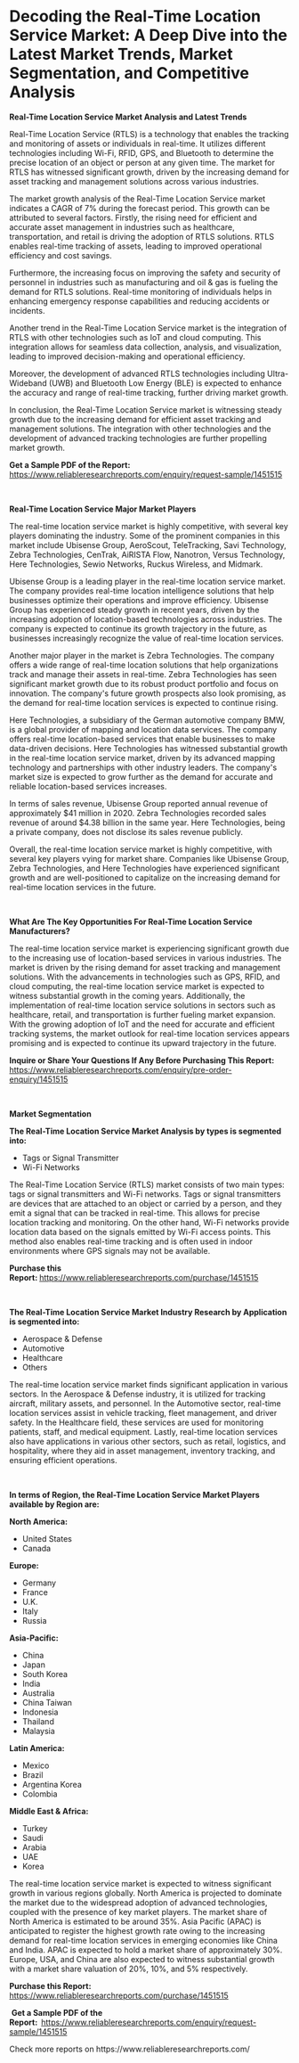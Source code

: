 <p><h1>Decoding the Real-Time Location Service Market: A Deep Dive into the Latest Market Trends, Market Segmentation, and Competitive Analysis</h1></p><p><strong>Real-Time Location Service Market Analysis and Latest Trends</strong></p>
<p><p>Real-Time Location Service (RTLS) is a technology that enables the tracking and monitoring of assets or individuals in real-time. It utilizes different technologies including Wi-Fi, RFID, GPS, and Bluetooth to determine the precise location of an object or person at any given time. The market for RTLS has witnessed significant growth, driven by the increasing demand for asset tracking and management solutions across various industries.</p><p>The market growth analysis of the Real-Time Location Service market indicates a CAGR of 7% during the forecast period. This growth can be attributed to several factors. Firstly, the rising need for efficient and accurate asset management in industries such as healthcare, transportation, and retail is driving the adoption of RTLS solutions. RTLS enables real-time tracking of assets, leading to improved operational efficiency and cost savings.</p><p>Furthermore, the increasing focus on improving the safety and security of personnel in industries such as manufacturing and oil & gas is fueling the demand for RTLS solutions. Real-time monitoring of individuals helps in enhancing emergency response capabilities and reducing accidents or incidents.</p><p>Another trend in the Real-Time Location Service market is the integration of RTLS with other technologies such as IoT and cloud computing. This integration allows for seamless data collection, analysis, and visualization, leading to improved decision-making and operational efficiency.</p><p>Moreover, the development of advanced RTLS technologies including Ultra-Wideband (UWB) and Bluetooth Low Energy (BLE) is expected to enhance the accuracy and range of real-time tracking, further driving market growth.</p><p>In conclusion, the Real-Time Location Service market is witnessing steady growth due to the increasing demand for efficient asset tracking and management solutions. The integration with other technologies and the development of advanced tracking technologies are further propelling market growth.</p></p>
<p><strong>Get a Sample PDF of the Report:&nbsp;</strong> <a href="https://www.reliableresearchreports.com/enquiry/request-sample/1451515">https://www.reliableresearchreports.com/enquiry/request-sample/1451515</a></p>
<p>&nbsp;</p>
<p><strong>Real-Time Location Service Major Market Players</strong></p>
<p><p>The real-time location service market is highly competitive, with several key players dominating the industry. Some of the prominent companies in this market include Ubisense Group, AeroScout, TeleTracking, Savi Technology, Zebra Technologies, CenTrak, AiRISTA Flow, Nanotron, Versus Technology, Here Technologies, Sewio Networks, Ruckus Wireless, and Midmark.</p><p>Ubisense Group is a leading player in the real-time location service market. The company provides real-time location intelligence solutions that help businesses optimize their operations and improve efficiency. Ubisense Group has experienced steady growth in recent years, driven by the increasing adoption of location-based technologies across industries. The company is expected to continue its growth trajectory in the future, as businesses increasingly recognize the value of real-time location services.</p><p>Another major player in the market is Zebra Technologies. The company offers a wide range of real-time location solutions that help organizations track and manage their assets in real-time. Zebra Technologies has seen significant market growth due to its robust product portfolio and focus on innovation. The company's future growth prospects also look promising, as the demand for real-time location services is expected to continue rising.</p><p>Here Technologies, a subsidiary of the German automotive company BMW, is a global provider of mapping and location data services. The company offers real-time location-based services that enable businesses to make data-driven decisions. Here Technologies has witnessed substantial growth in the real-time location service market, driven by its advanced mapping technology and partnerships with other industry leaders. The company's market size is expected to grow further as the demand for accurate and reliable location-based services increases.</p><p>In terms of sales revenue, Ubisense Group reported annual revenue of approximately $41 million in 2020. Zebra Technologies recorded sales revenue of around $4.38 billion in the same year. Here Technologies, being a private company, does not disclose its sales revenue publicly.</p><p>Overall, the real-time location service market is highly competitive, with several key players vying for market share. Companies like Ubisense Group, Zebra Technologies, and Here Technologies have experienced significant growth and are well-positioned to capitalize on the increasing demand for real-time location services in the future.</p></p>
<p>&nbsp;</p>
<p><strong>What Are The Key Opportunities For Real-Time Location Service Manufacturers?</strong></p>
<p><p>The real-time location service market is experiencing significant growth due to the increasing use of location-based services in various industries. The market is driven by the rising demand for asset tracking and management solutions. With the advancements in technologies such as GPS, RFID, and cloud computing, the real-time location service market is expected to witness substantial growth in the coming years. Additionally, the implementation of real-time location service solutions in sectors such as healthcare, retail, and transportation is further fueling market expansion. With the growing adoption of IoT and the need for accurate and efficient tracking systems, the market outlook for real-time location services appears promising and is expected to continue its upward trajectory in the future.</p></p>
<p><strong>Inquire or Share Your Questions If Any Before Purchasing This Report:</strong> <a href="https://www.reliableresearchreports.com/enquiry/pre-order-enquiry/1451515">https://www.reliableresearchreports.com/enquiry/pre-order-enquiry/1451515</a></p>
<p>&nbsp;</p>
<p><strong>Market Segmentation</strong></p>
<p><strong>The Real-Time Location Service Market Analysis by types is segmented into:</strong></p>
<p><ul><li>Tags or Signal Transmitter</li><li>Wi-Fi Networks</li></ul></p>
<p><p>The Real-Time Location Service (RTLS) market consists of two main types: tags or signal transmitters and Wi-Fi networks. Tags or signal transmitters are devices that are attached to an object or carried by a person, and they emit a signal that can be tracked in real-time. This allows for precise location tracking and monitoring. On the other hand, Wi-Fi networks provide location data based on the signals emitted by Wi-Fi access points. This method also enables real-time tracking and is often used in indoor environments where GPS signals may not be available.</p></p>
<p><strong>Purchase this Report:&nbsp;</strong><a href="https://www.reliableresearchreports.com/purchase/1451515">https://www.reliableresearchreports.com/purchase/1451515</a></p>
<p>&nbsp;</p>
<p><strong>The Real-Time Location Service Market Industry Research by Application is segmented into:</strong></p>
<p><ul><li>Aerospace & Defense</li><li>Automotive</li><li>Healthcare</li><li>Others</li></ul></p>
<p><p>The real-time location service market finds significant application in various sectors. In the Aerospace & Defense industry, it is utilized for tracking aircraft, military assets, and personnel. In the Automotive sector, real-time location services assist in vehicle tracking, fleet management, and driver safety. In the Healthcare field, these services are used for monitoring patients, staff, and medical equipment. Lastly, real-time location services also have applications in various other sectors, such as retail, logistics, and hospitality, where they aid in asset management, inventory tracking, and ensuring efficient operations.</p></p>
<p>&nbsp;</p>
<p><strong>In terms of Region, the Real-Time Location Service Market Players available by Region are:</strong></p>
<p>
    <p> <strong> North America: </strong>
        <ul>
            <li>United States</li>
            <li>Canada</li>
        </ul>
        </p> 
    <p> <strong> Europe: </strong>
        <ul>
            <li>Germany</li>
            <li>France</li>
            <li>U.K.</li>
            <li>Italy</li>
            <li>Russia</li>
        </ul>
        </p> 
    <p> <strong> Asia-Pacific: </strong>
        <ul>
            <li>China</li>
            <li>Japan</li>
            <li>South Korea</li>
            <li>India</li>
            <li>Australia</li>
            <li>China Taiwan</li>
            <li>Indonesia</li>
            <li>Thailand</li>
            <li>Malaysia</li>
        </ul>
        </p> 
    <p> <strong> Latin America: </strong>
        <ul>
            <li>Mexico</li>
            <li>Brazil</li>
            <li>Argentina Korea</li>
            <li>Colombia</li>
        </ul>
        </p> 
    <p> <strong> Middle East & Africa: </strong>
        <ul>
            <li>Turkey</li>
            <li>Saudi</li>
            <li>Arabia</li>
            <li>UAE</li>
            <li>Korea</li>
        </ul>
    </p>
    </p>
<p><p>The real-time location service market is expected to witness significant growth in various regions globally. North America is projected to dominate the market due to the widespread adoption of advanced technologies, coupled with the presence of key market players. The market share of North America is estimated to be around 35%. Asia Pacific (APAC) is anticipated to register the highest growth rate owing to the increasing demand for real-time location services in emerging economies like China and India. APAC is expected to hold a market share of approximately 30%. Europe, USA, and China are also expected to witness substantial growth with a market share valuation of 20%, 10%, and 5% respectively.</p></p>
<p><strong>Purchase this Report: </strong><a href="https://www.reliableresearchreports.com/purchase/1451515">https://www.reliableresearchreports.com/purchase/1451515</a></p>
<p>&nbsp;<strong>Get a Sample PDF of the Report:&nbsp;&nbsp;</strong><a href="https://www.reliableresearchreports.com/enquiry/request-sample/1451515">https://www.reliableresearchreports.com/enquiry/request-sample/1451515</a></p>
<p><strong></strong></p>
<p>Check more reports on https://www.reliableresearchreports.com/</p>